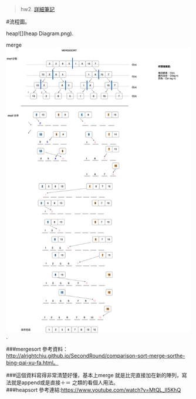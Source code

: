 >hw2. 
[詳細筆記](https://github.com/hello02923/lai/tree/master/content/week6#week6)


#流程圖。

heap![](heap Diagram.png).   

merge![](mergeDiagram.png). 
 


###mergesort 參考資料：http://alrightchiu.github.io/SecondRound/comparison-sort-merge-sorthe-bing-pai-xu-fa.html。  

###這個資料寫得非常清楚好懂，基本上merge 就是比完直接加在新的陣列，寫法就是append或是直接＋＝ 之類的看個人用法。  
###heapsort 參考連結:https://www.youtube.com/watch?v=MtQL_ll5KhQ
